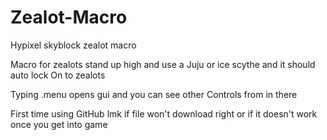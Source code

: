 # Zealot-Macro
Hypixel skyblock zealot macro

Macro for zealots stand up high and use a 
Juju or ice scythe and it should auto lock 
On to zealots

Typing .menu opens gui and you can see other
Controls from in there

First time using GitHub lmk if 
file won't download right
or if it doesn't work once you get into game 
